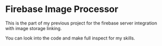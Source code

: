 # Firebase Image Processor

This is the part of my previous project for the firebase server integration with image storage linking.

You can look into the code and make full inspect for my skills.
